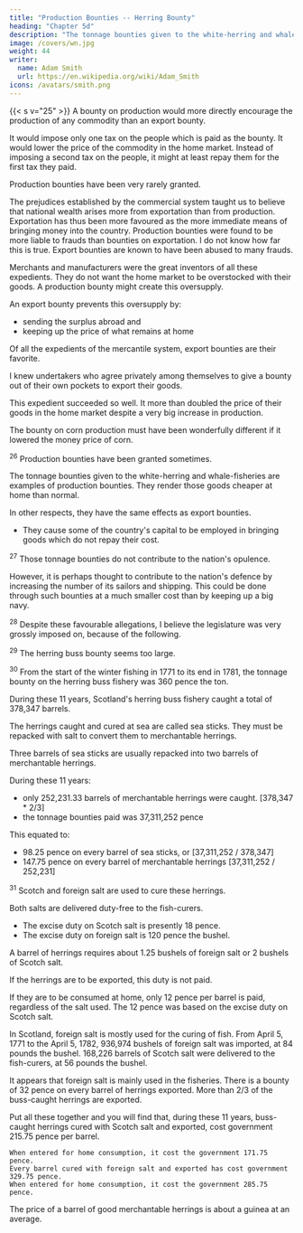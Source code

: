 ```yaml
---
title: "Production Bounties -- Herring Bounty"
heading: "Chapter 5d"
description: "The tonnage bounties given to the white-herring and whale-fisheries are examples of production bounties. They render those goods cheaper at home than normal"
image: /covers/wn.jpg
weight: 44
writer:
  name: Adam Smith
  url: https://en.wikipedia.org/wiki/Adam_Smith
icons: /avatars/smith.png
--- 
```




{{< s v="25" >}} A bounty on production would more directly encourage the production of any commodity than an export bounty.

It would impose only one tax on the people which is paid as the bounty.
    It would lower the price of the commodity in the home market.
    Instead of imposing a second tax on the people, it might at least repay them for the first tax they paid.

Production bounties have been very rarely granted.

The prejudices established by the commercial system taught us to believe that national wealth arises more from exportation than from production.
    Exportation has thus been more favoured as the more immediate means of bringing money into the country.
    Production bounties were found to be more liable to frauds than bounties on exportation.
        I do not know how far this is true.
        Export bounties are known to have been abused to many frauds.

Merchants and manufacturers were the great inventors of all these expedients.
    They do not want the home market to be overstocked with their goods.
        A production bounty might create this oversupply.

An export bounty prevents this oversupply by:
- sending the surplus abroad and
- keeping up the price of what remains at home

Of all the expedients of the mercantile system, export bounties are their favorite.
        
I knew undertakers who agree privately among themselves to give a bounty out of their own pockets to export their goods.

This expedient succeeded so well.
    It more than doubled the price of their goods in the home market despite a very big increase in production.

The bounty on corn production must have been wonderfully different if it lowered the money price of corn.


<sup>26</sup> Production bounties have been granted sometimes.

The tonnage bounties given to the white-herring and whale-fisheries are examples of production bounties. They render those goods cheaper at home than normal.

In other respects, they have the same effects as export bounties.
- They cause some of the country's capital to be employed in bringing goods which do not repay their cost.


<sup>27</sup> Those tonnage bounties do not contribute to the nation's opulence.

However, it is perhaps thought to contribute to the nation's defence by increasing the number of its sailors and shipping.
This could be done through such bounties at a much smaller cost than by keeping up a big navy.


<sup>28</sup> Despite these favourable allegations, I believe the legislature was very grossly imposed on, because of the following.


<sup>29</sup> The herring buss bounty seems too large.


<sup>30</sup> From the start of the winter fishing in 1771 to its end in 1781, the tonnage bounty on the herring buss fishery was 360 pence the ton.

During these 11 years, Scotland's herring buss fishery caught a total of 378,347 barrels.

The herrings caught and cured at sea are called sea sticks.
    They must be repacked with salt to convert them to merchantable herrings.

Three barrels of sea sticks are usually repacked into two barrels of merchantable herrings.

During these 11 years:
- only 252,231.33 barrels of merchantable herrings were caught. [378,347 * 2/3]
- the tonnage bounties paid was 37,311,252 pence

This equated to:
- 98.25 pence on every barrel of sea sticks, or [37,311,252 / 378,347]
- 147.75 pence on every barrel of merchantable herrings [37,311,252 / 252,231]


<sup>31</sup> Scotch and foreign salt are used to cure these herrings.

Both salts are delivered duty-free to the fish-curers.
- The excise duty on Scotch salt is presently 18 pence.
- The excise duty on foreign salt is 120 pence the bushel.

A barrel of herrings requires about 1.25 bushels of foreign salt or 2 bushels of Scotch salt.

If the herrings are to be exported, this duty is not paid.

If they are to be consumed at home, only 12 pence per barrel is paid, regardless of the salt used.
    The 12 pence was based on the excise duty on Scotch salt.

In Scotland, foreign salt is mostly used for the curing of fish.
    From April 5, 1771 to the April 5, 1782, 936,974 bushels of foreign salt was imported, at 84 pounds the bushel.
    168,226 barrels of Scotch salt were delivered to the fish-curers, at 56 pounds the bushel.

It appears that foreign salt is mainly used in the fisheries.
There is a bounty of 32 pence on every barrel of herrings exported.
    More than 2/3 of the buss-caught herrings are exported.

Put all these together and you will find that, during these 11 years, buss-caught herrings cured with Scotch salt and exported, cost government 215.75 pence per barrel.

    When entered for home consumption, it cost the government 171.75 pence.
    Every barrel cured with foreign salt and exported has cost government 329.75 pence.
    When entered for home consumption, it cost the government 285.75 pence.


The price of a barrel of good merchantable herrings is about a guinea at an average.

